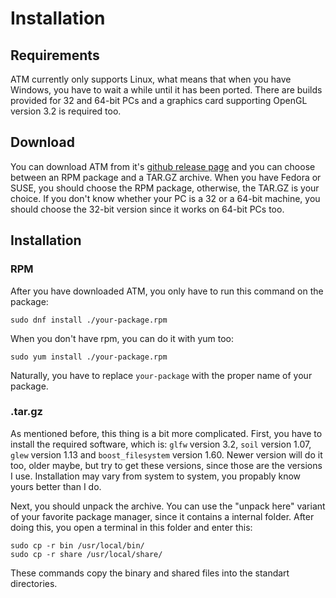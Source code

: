 # Installation

## Requirements

ATM currently only supports Linux, what means that when you have Windows, you have to wait a while
until it has been ported. There are builds provided for 32 and 64-bit PCs and a graphics card
supporting OpenGL version 3.2 is required too. 

## Download

You can download ATM from it's [github release page](https://github.com/Janonard/advanced-tessellated-machine/releases)
and you can choose between an RPM package and a TAR.GZ archive. When you have Fedora or SUSE, you
should choose the RPM package, otherwise, the TAR.GZ is your choice. If you don't know whether your
PC is a 32 or a 64-bit machine, you should choose the 32-bit version since it works on 64-bit PCs
too.


## Installation

### RPM

After you have downloaded ATM, you only have to run this command on the package:

	sudo dnf install ./your-package.rpm

When you don't have rpm, you can do it with yum too:

	sudo yum install ./your-package.rpm
	
Naturally, you have to replace `your-package` with the proper name of your package.

### .tar.gz

As mentioned before, this thing is a bit more complicated. First, you have to install the required software,
which is: `glfw` version 3.2, `soil` version 1.07, `glew` version 1.13 and `boost_filesystem` version 1.60. Newer version
will do it too, older maybe, but try to get these versions, since those are the versions I use. Installation may vary
from system to system, you propably know yours better than I do.

Next, you should unpack the archive. You can use the "unpack here" variant of your favorite package manager, since
it contains a internal folder. After doing this, you open a terminal in this folder and enter this:

	sudo cp -r bin /usr/local/bin/
	sudo cp -r share /usr/local/share/

These commands copy the binary and shared files into the standart directories.
